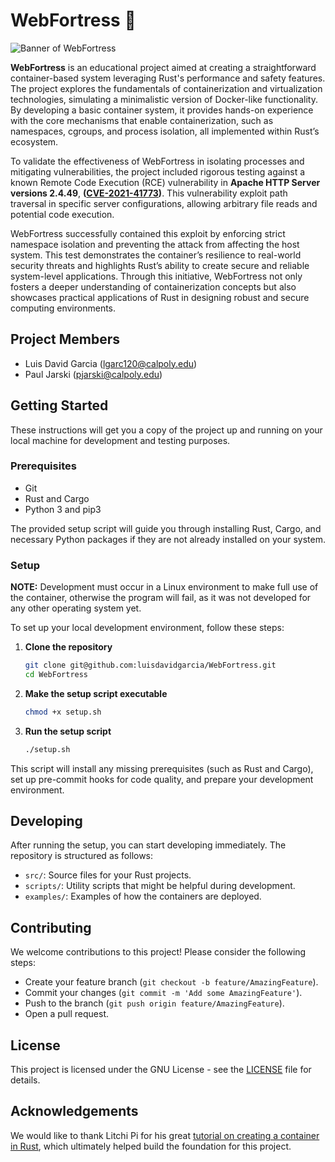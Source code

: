 # WebFortress 🦀

![Banner of WebFortress](./WebFortress_Banner.webp)

**WebFortress** is an educational project aimed at creating a straightforward container-based system leveraging Rust's performance and safety features. The project explores the fundamentals of containerization and virtualization technologies, simulating a minimalistic version of Docker-like functionality. By developing a basic container system, it provides hands-on experience with the core mechanisms that enable containerization, such as namespaces, cgroups, and process isolation, all implemented within Rust’s ecosystem.

To validate the effectiveness of WebFortress in isolating processes and mitigating vulnerabilities, the project included rigorous testing against a known Remote Code Execution (RCE) vulnerability in **Apache HTTP Server versions 2.4.49**, **([CVE-2021-41773](https://nvd.nist.gov/vuln/detail/cve-2021-41773))**. This vulnerability exploit path traversal in specific server configurations, allowing arbitrary file reads and potential code execution.

WebFortress successfully contained this exploit by enforcing strict namespace isolation and preventing the attack from affecting the host system. This test demonstrates the container’s resilience to real-world security threats and highlights Rust’s ability to create secure and reliable system-level applications. Through this initiative, WebFortress not only fosters a deeper understanding of containerization concepts but also showcases practical applications of Rust in designing robust and secure computing environments.



## Project Members

- Luis David Garcia ([lgarc120@calpoly.edu](mailto:lgarc120@calpoly.edu))
- Paul Jarski ([pjarski@calpoly.edu](mailto:pjarski@calpoly.edu))

## Getting Started

These instructions will get you a copy of the project up and running on your local machine for development and testing purposes.

### Prerequisites

- Git
- Rust and Cargo
- Python 3 and pip3

The provided setup script will guide you through installing Rust, Cargo, and necessary Python packages if they are not already installed on your system.

### Setup

**NOTE:** Development must occur in a Linux environment to make full use of the container, otherwise the program will fail, as it was not developed for any other operating system yet.

To set up your local development environment, follow these steps:

1. **Clone the repository**

   ```sh
   git clone git@github.com:luisdavidgarcia/WebFortress.git
   cd WebFortress
   ```

2. **Make the setup script executable**

    ```sh
    chmod +x setup.sh
    ```

3. **Run the setup script**

    ```sh
    ./setup.sh
    ```

This script will install any missing prerequisites (such as Rust and Cargo), set up pre-commit hooks for code quality, and prepare your development environment.

## Developing

After running the setup, you can start developing immediately. The repository is structured as follows:

- `src/`: Source files for your Rust projects.
- `scripts/`: Utility scripts that might be helpful during development.
- `examples/`: Examples of how the containers are deployed.

## Contributing

We welcome contributions to this project! Please consider the following steps:

- Create your feature branch (`git checkout -b feature/AmazingFeature`).
- Commit your changes (`git commit -m 'Add some AmazingFeature'`).
- Push to the branch (`git push origin feature/AmazingFeature`).
- Open a pull request.

## License

This project is licensed under the GNU License - see the [LICENSE](./LICENSE) file for details.

## Acknowledgements

We would like to thank Litchi Pi for his great [tutorial on creating a container in Rust](https://litchipi.github.io/), which ultimately helped build the foundation for this project.

